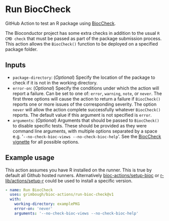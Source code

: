 # Run BiocCheck

GitHub Action to test an R package using [BiocCheck](https://bioconductor.org/packages/BiocCheck/).

The Bioconductor project has some extra checks in addition to the usual `R CMD check` that must be passed as part of the package submission process.  This action allows the `BiocCheck()` function to be deployed on a specified package folder.

## Inputs

- `package-directory`: (*Optional*) Specify the location of the package to check if it is not in the working directory.
- `error-on`: (*Optional*) Specify the conditions under which the action will report a failure.  Can be set to one of: `error`, `warning`, `note`, or `never`.  The first three options will cause the action to return a failure if `BiocCheck()` reports one or more issues of the corresponding severity.  The option `never` will allow the action complete successfully whatever `BiocCheck()` reports.  The default value if this argument is not specified is `error`.
- `arguments`: (*Optional*) Arguments that should be passed to `BiocCheck()` to disable specific tests.  These should be provided as they were command line arguments, with multiple options separated by a space e.g. '`--no-check-bioc-views --no-check-bioc-help`'. See the [BiocCheck vignette](https://bioconductor.org/packages/release/bioc/vignettes/BiocCheck/inst/doc/BiocCheck.html#using-bioccheck) for all possible options.

## Example usage

This action assumes you have R installed on the runner.  This is true by default all Github hosted runners.  Alternatively [bioc-actions/setup-bioc](https://github.com/grimbough/bioc-actions/tree/v1/setup-bioc) or [r-lib/actions/setup-r](https://github.com/r-lib/actions/tree/v2/setup-r) could be used to install a specific version.

```yaml
- name: Run BiocCheck
  uses: grimbough/bioc-actions/run-bioc-check@v1
  with:
    working-directory: examplePKG
    error-on: 'never'
    arguments: '--no-check-bioc-views --no-check-bioc-help'
```
